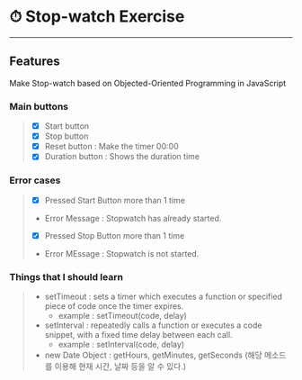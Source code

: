 # ⏱ Stop-watch Exercise

---

## Features

Make Stop-watch based on Objected-Oriented Programming in JavaScript

### Main buttons

> - [x] Start button
> - [x] Stop button
> - [x] Reset button : Make the timer 00:00
> - [x] Duration button : Shows the duration time

### Error cases

> - [x] Pressed Start Button more than 1 time
> - Error Message : Stopwatch has already started.
> - [x] Pressed Stop Button more than 1 time
> - Error MEssage : Stopwatch is not started.

### Things that I should learn

> - setTimeout : sets a timer which executes a function or specified piece of code once the timer expires.
>   - example : setTimeout(code, delay)
> - setInterval : repeatedly calls a function or executes a code snippet, with a fixed time delay between each call.
>   - example : setInterval(code, delay)
> - new Date Object : getHours, getMinutes, getSeconds (해당 메소드를 이용해 현재 시간, 날짜 등을 알 수 있다.)

